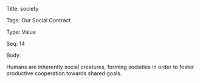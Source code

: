 Title:  society

Tags:   Our Social Contract

Type:   Value

Seq:    14

Body: 

Humans are inherently social creatures, forming societies in order to foster productive cooperation towards shared goals. 

